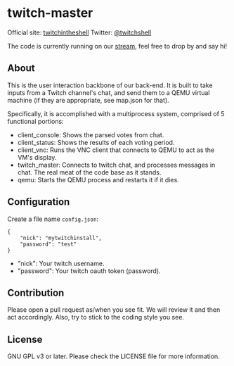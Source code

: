# twitch-master

Official site: [twitchintheshell](http://twitchintheshell.com/)
Twitter: [@twitchshell](https://twitter.com/twitchshell)

The code is currently running on our [stream](http://www.twitch.tv/twitchinstallsarchlinux), feel free to drop by and say hi!


## About

This is the user interaction backbone of our back-end. It is built to take inputs from a Twitch channel's chat, and send them to a QEMU virtual machine (if they are appropriate, see map.json for that).


Specifically, it is accomplished with a multiprocess system, comprised of 5 functional portions:

* client_console: Shows the parsed votes from chat.
* client_status: Shows the results of each voting period.
* client_vnc: Runs the VNC client that connects to QEMU to act as the VM's display.
* twitch_master: Connects to twitch chat, and processes messages in chat. The real meat of the code base as it stands.
* qemu: Starts the QEMU process and restarts it if it dies.

## Configuration

Create a file name `config.json`:

```
{
    "nick": "mytwitchinstall",
    "password": "test"
}
```

* "nick": Your twitch username.
* "password": Your twitch oauth token (password).


## Contribution

Please open a pull request as/when you see fit. We will review it and then act accordingly. Also, try to stick to the coding style you see.


## License

GNU GPL v3 or later. Please check the LICENSE file for more information.